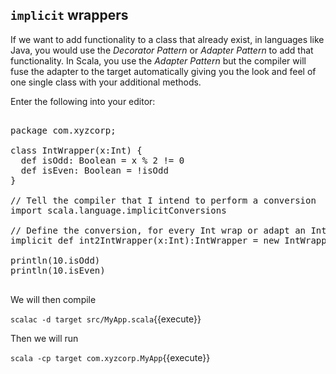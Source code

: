 ## `implicit` wrappers

If we want to add functionality to a class that already exist, in languages like Java, you would use the _Decorator Pattern_ or _Adapter Pattern_ to add that functionality. In Scala, you use the _Adapter Pattern_ but the compiler will fuse the adapter to the target automatically giving you the look and feel of one single class with your additional methods.

Enter the following into your editor:

<pre class="file" data-filename="src/MyApp.scala" data-target="replace">

package com.xyzcorp;

class IntWrapper(x:Int) {
  def isOdd: Boolean = x % 2 != 0
  def isEven: Boolean = !isOdd
}

// Tell the compiler that I intend to perform a conversion
import scala.language.implicitConversions

// Define the conversion, for every Int wrap or adapt an IntWrapper
implicit def int2IntWrapper(x:Int):IntWrapper = new IntWrapper(x)

println(10.isOdd)
println(10.isEven)

</pre>

We will then compile

`scalac -d target src/MyApp.scala`{{execute}}

Then we will run

`scala -cp target com.xyzcorp.MyApp`{{execute}}

